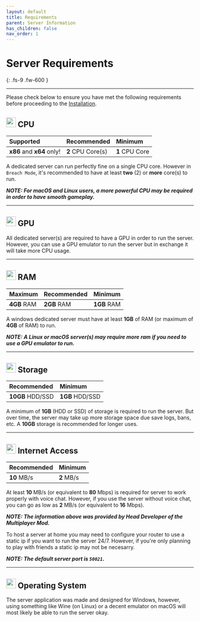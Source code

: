 ```yaml
---
layout: default
title: Requirements
parent: Server Information
has_children: false
nav_order: 1
---
```


# **Server Requirements**
{: .fs-9 .fw-600 }

---
Please check below to ensure you have met the following requirements before proceeding to the [Installation](server-installation.html).

## <img src="https://cdn-icons-png.flaticon.com/512/7310/7310293.png" width="26" height="26" /> CPU

| Supported | Recommended | Minimum |
|:-------------|:-------------|:-------------|
| **x86** and **x64** only! | **2** CPU Core(s) | **1** CPU Core |

A dedicated server can run perfectly fine on a single CPU core. However in `Breach Mode`, it's recommended to have at least **two** (2) or **more** core(s) to run. 

**_NOTE: For macOS and Linux users, a more powerful CPU may be required in order to have smooth gameplay._**

-----
## <img src="https://cdn-icons-png.flaticon.com/512/7310/7310382.png" width="26" height="26" /> GPU

All dedicated server(s) are required to have a GPU in order to run the server. However, you can use a GPU emulator to run the server but in exchange it will take more CPU usage.

-----
## <img src="https://cdn-icons-png.flaticon.com/512/908/908522.png" width="26" height="26" /> RAM

| Maximum | Recommended | Minimum |
|:-------------|:-------------|:-------------|
| **4GB** RAM | **2GB** RAM | **1GB** RAM |

A windows dedicated server must have at least **1GB** of RAM (or maximum of **4GB** of RAM) to run.

**_NOTE: A Linux or macOS server(s) may require more ram if you need to use a GPU emulator to run._**

-----
## <img src="https://cdn-icons-png.flaticon.com/512/2001/2001965.png" width="26" height="26" /> Storage

| Recommended | Minimum |
|:-------------|:-------------|
| **10GB** HDD/SSD | **1GB** HDD/SSD |

A minimum of **1GB** (HDD or SSD) of storage is required to run the server. But over time, the server may take up more storage space due save logs, bans, etc. A **10GB** storage is recommended for longer uses. 

-----
## <img src="https://cdn-icons-png.flaticon.com/512/7310/7310353.png" width="26" height="26" /> Internet Access

| Recommended | Minimum |
|:-------------|:-------------|
| **10** MB/s | **2** MB/s |

At least **10** MB/s (or equivalent to **80** Mbps) is required for server to work properly with voice chat. However, if you use the server without voice chat, you can go as low as **2** MB/s (or equivalent to **16** Mbps).

**_NOTE: The information above was provided by Head Developer of the Multiplayer Mod._**

To host a server at home you may need to configure your router to use a static ip if you want to run the server 24/7. However, if you're only planning to play with friends a static ip may not be necesarry. 

**_NOTE: The default server port is `50021`._**

-----
## <img src="https://cdn-icons-png.flaticon.com/512/7310/7310395.png" width="26" height="26" /> Operating System

The server application was made and designed for Windows, however, using something like Wine (on Linux) or a decent emulator on macOS will most likely be able to run the server okay.

